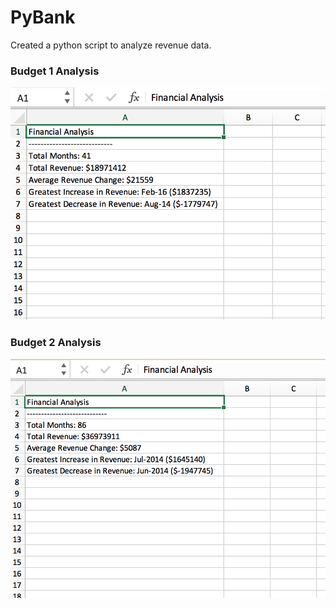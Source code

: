 # PyBank

Created a python script to analyze revenue data.

### Budget 1 Analysis
![Budget 1](Images/budget1.png)

### Budget 2 Analysis
![Budget 2](Images/budget2.png)